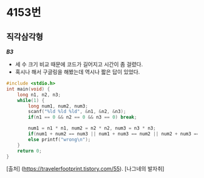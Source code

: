 # 4153번
## 직각삼각형
***B3***
- 세 수 크기 비교 때문에 코드가 길어지고 시간이 좀 걸렸다.  
- 혹시나 해서 구글링을 해봤는데 역시나 짧은 답이 있었다.  
~~~cpp
#include <stdio.h> 
int main(void) { 
    long n1, n2, n3; 
    while(1) { 
        long num1, num2, num3; 
        scanf("%ld %ld %ld", &n1, &n2, &n3);
        if(n1 == 0 && n2 == 0 && n3 == 0) break; 

        num1 = n1 * n1, num2 = n2 * n2, num3 = n3 * n3; 
        if(num1 + num2 == num3 || num1 + num3 == num2 || num2 + num3 == num1)   printf("right\n"); 
        else printf("wrong\n"); 
    } 
    return 0; 
}
~~~  
[출처] (https://travelerfootprint.tistory.com/55). [나그네의 발자취]
